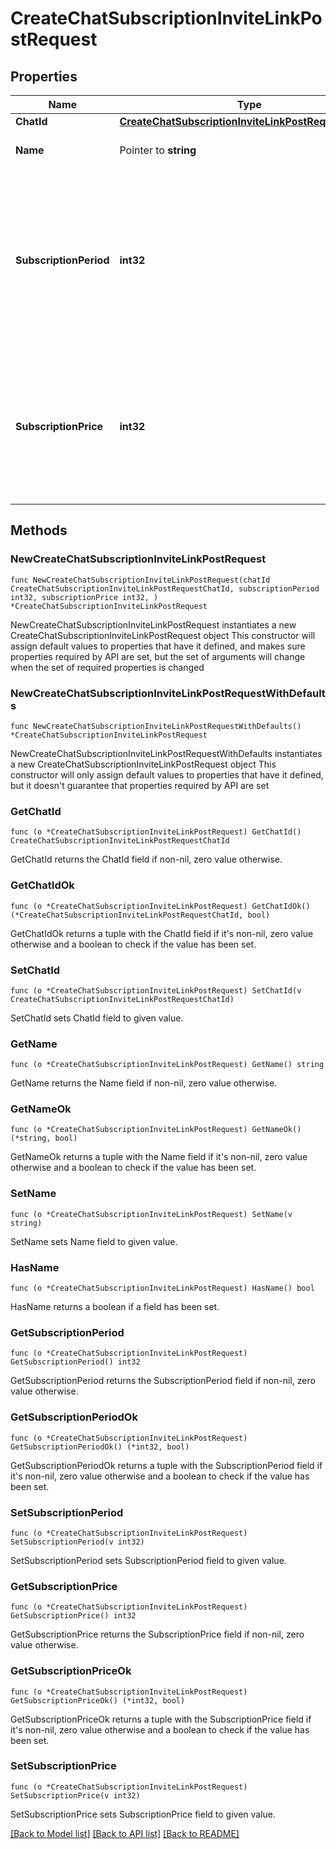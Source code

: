 # CreateChatSubscriptionInviteLinkPostRequest

## Properties

Name | Type | Description | Notes
------------ | ------------- | ------------- | -------------
**ChatId** | [**CreateChatSubscriptionInviteLinkPostRequestChatId**](CreateChatSubscriptionInviteLinkPostRequestChatId.md) |  | 
**Name** | Pointer to **string** | Invite link name; 0-32 characters | [optional] 
**SubscriptionPeriod** | **int32** | The number of seconds the subscription will be active for before the next payment. Currently, it must always be 2592000 (30 days). | 
**SubscriptionPrice** | **int32** | The amount of Telegram Stars a user must pay initially and after each subsequent subscription period to be a member of the chat; 1-10000 | 

## Methods

### NewCreateChatSubscriptionInviteLinkPostRequest

`func NewCreateChatSubscriptionInviteLinkPostRequest(chatId CreateChatSubscriptionInviteLinkPostRequestChatId, subscriptionPeriod int32, subscriptionPrice int32, ) *CreateChatSubscriptionInviteLinkPostRequest`

NewCreateChatSubscriptionInviteLinkPostRequest instantiates a new CreateChatSubscriptionInviteLinkPostRequest object
This constructor will assign default values to properties that have it defined,
and makes sure properties required by API are set, but the set of arguments
will change when the set of required properties is changed

### NewCreateChatSubscriptionInviteLinkPostRequestWithDefaults

`func NewCreateChatSubscriptionInviteLinkPostRequestWithDefaults() *CreateChatSubscriptionInviteLinkPostRequest`

NewCreateChatSubscriptionInviteLinkPostRequestWithDefaults instantiates a new CreateChatSubscriptionInviteLinkPostRequest object
This constructor will only assign default values to properties that have it defined,
but it doesn't guarantee that properties required by API are set

### GetChatId

`func (o *CreateChatSubscriptionInviteLinkPostRequest) GetChatId() CreateChatSubscriptionInviteLinkPostRequestChatId`

GetChatId returns the ChatId field if non-nil, zero value otherwise.

### GetChatIdOk

`func (o *CreateChatSubscriptionInviteLinkPostRequest) GetChatIdOk() (*CreateChatSubscriptionInviteLinkPostRequestChatId, bool)`

GetChatIdOk returns a tuple with the ChatId field if it's non-nil, zero value otherwise
and a boolean to check if the value has been set.

### SetChatId

`func (o *CreateChatSubscriptionInviteLinkPostRequest) SetChatId(v CreateChatSubscriptionInviteLinkPostRequestChatId)`

SetChatId sets ChatId field to given value.


### GetName

`func (o *CreateChatSubscriptionInviteLinkPostRequest) GetName() string`

GetName returns the Name field if non-nil, zero value otherwise.

### GetNameOk

`func (o *CreateChatSubscriptionInviteLinkPostRequest) GetNameOk() (*string, bool)`

GetNameOk returns a tuple with the Name field if it's non-nil, zero value otherwise
and a boolean to check if the value has been set.

### SetName

`func (o *CreateChatSubscriptionInviteLinkPostRequest) SetName(v string)`

SetName sets Name field to given value.

### HasName

`func (o *CreateChatSubscriptionInviteLinkPostRequest) HasName() bool`

HasName returns a boolean if a field has been set.

### GetSubscriptionPeriod

`func (o *CreateChatSubscriptionInviteLinkPostRequest) GetSubscriptionPeriod() int32`

GetSubscriptionPeriod returns the SubscriptionPeriod field if non-nil, zero value otherwise.

### GetSubscriptionPeriodOk

`func (o *CreateChatSubscriptionInviteLinkPostRequest) GetSubscriptionPeriodOk() (*int32, bool)`

GetSubscriptionPeriodOk returns a tuple with the SubscriptionPeriod field if it's non-nil, zero value otherwise
and a boolean to check if the value has been set.

### SetSubscriptionPeriod

`func (o *CreateChatSubscriptionInviteLinkPostRequest) SetSubscriptionPeriod(v int32)`

SetSubscriptionPeriod sets SubscriptionPeriod field to given value.


### GetSubscriptionPrice

`func (o *CreateChatSubscriptionInviteLinkPostRequest) GetSubscriptionPrice() int32`

GetSubscriptionPrice returns the SubscriptionPrice field if non-nil, zero value otherwise.

### GetSubscriptionPriceOk

`func (o *CreateChatSubscriptionInviteLinkPostRequest) GetSubscriptionPriceOk() (*int32, bool)`

GetSubscriptionPriceOk returns a tuple with the SubscriptionPrice field if it's non-nil, zero value otherwise
and a boolean to check if the value has been set.

### SetSubscriptionPrice

`func (o *CreateChatSubscriptionInviteLinkPostRequest) SetSubscriptionPrice(v int32)`

SetSubscriptionPrice sets SubscriptionPrice field to given value.



[[Back to Model list]](../README.md#documentation-for-models) [[Back to API list]](../README.md#documentation-for-api-endpoints) [[Back to README]](../README.md)



